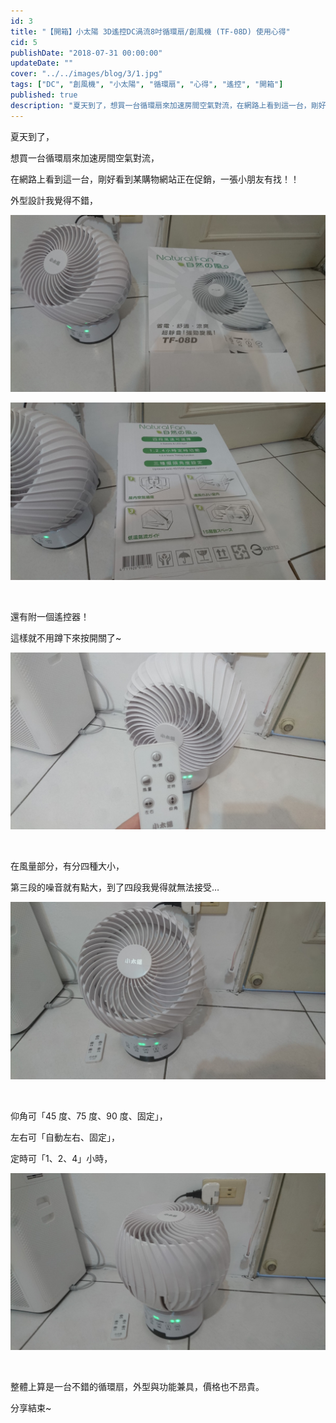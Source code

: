 ```yaml
---
id: 3
title: "【開箱】小太陽 3D遙控DC渦流8吋循環扇/創風機 (TF-08D) 使用心得"
cid: 5
publishDate: "2018-07-31 00:00:00"
updateDate: ""
cover: "../../images/blog/3/1.jpg"
tags: ["DC", "創風機", "小太陽", "循環扇", "心得", "遙控", "開箱"]
published: true
description: "夏天到了，想買一台循環扇來加速房間空氣對流，在網路上看到這一台，剛好看到某購物網站正在促銷，一張小朋友有找！"
---
```


夏天到了，

想買一台循環扇來加速房間空氣對流，

在網路上看到這一台，剛好看到某購物網站正在促銷，一張小朋友有找！！

外型設計我覺得不錯，

![外盒](../../images/blog/3/1.jpg)

![外盒](../../images/blog/3/2.jpg)

<br/>

還有附一個遙控器！

這樣就不用蹲下來按開關了~

![遙控器](../../images/blog/3/3.jpg)

<br/>

在風量部分，有分四種大小，

第三段的噪音就有點大，到了四段我覺得就無法接受…

![風量](../../images/blog/3/4.jpg)

<br/>

仰角可「45 度、75 度、90 度、固定」，

左右可「自動左右、固定」，

定時可「1、2、4」小時，

![仰角](../../images/blog/3/5.jpg)

<br/>

整體上算是一台不錯的循環扇，外型與功能兼具，價格也不昂貴。

分享結束~

